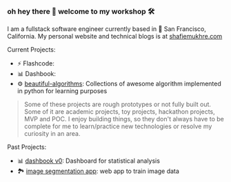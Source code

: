 ### oh hey there 👋 welcome to my workshop 🛠️

I am a fullstack software engineer currently based in 🌁 San Francisco, California. My personal website and technical blogs is at [shafiemukhre.com](https://shafiemukhre.com)

Current Projects:
* ⚡️ Flashcode:
* 📊 Dashbook:
* ⚙️ [beautiful-algorithms](https://github.com/shafiemukhre/beautiful-algorithms): Collections of awesome algorithm implemented in python for learning purposes

> Some of these projects are rough prototypes or not fully built out. Some of it are academic projects, toy projects, hackathon projects, MVP and POC. I enjoy building things, so they don't always have to be complete for me to learn/practice new technologies or resolve my curiosity in an area. 

Past Projects:

* 📊 [dashbook v0](https://github.com/shafiemukhre/dashbook-archived): Dashboard for statistical analysis
* 🏞️ [image segmentation app](google.com): web app to train image data




<!--
**shafiemukhre/shafiemukhre** is a ✨ _special_ ✨ repository because its `README.md` (this file) appears on your GitHub profile.

Here are some ideas to get you started:

- 🔭 I’m currently working on ...
- 🌱 I’m currently learning ...
- 👯 I’m looking to collaborate on ...
- 🤔 I’m looking for help with ...
- 💬 Ask me about ...
- 📫 How to reach me: ...
- 😄 Pronouns: ...
- ⚡ Fun fact: ...
-->
